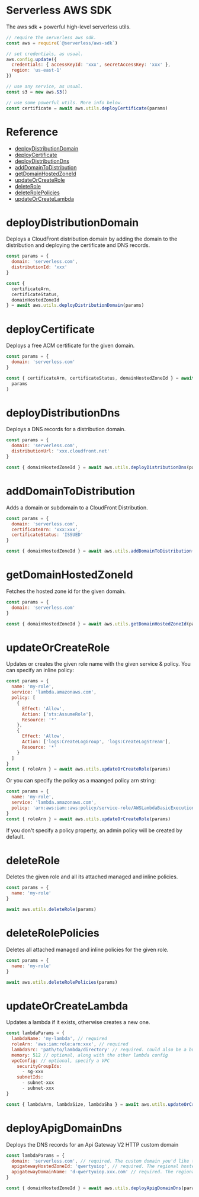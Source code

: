 # Serverless AWS SDK

The aws sdk + powerful high-level serverless utils.

```js
// require the serverless aws sdk.
const aws = require(`@serverless/aws-sdk`)

// set credentials, as usual.
aws.config.update({
  credentials: { accessKeyId: 'xxx', secretAccessKey: 'xxx' },
  region: 'us-east-1'
})

// use any service, as usual.
const s3 = new aws.S3()

// use some powerful utils. More info below.
const certificate = await aws.utils.deployCertificate(params)
```

# Reference

- [deployDistributionDomain](#deployDistributionDomain)
- [deployCertificate](#deployCertificate)
- [deployDistributionDns](#deployDistributionDns)
- [addDomainToDistribution](#addDomainToDistribution)
- [getDomainHostedZoneId](#getDomainHostedZoneId)
- [updateOrCreateRole](#updateOrCreateRole)
- [deleteRole](#deleteRole)
- [deleteRolePolicies](#deleteRolePolicies)
- [updateOrCreateLambda](#updateOrCreateLambda)

# deployDistributionDomain

Deploys a CloudFront distribution domain by adding the domain to the distribution and deploying the certificate and DNS records.

```js
const params = {
  domain: 'serverless.com',
  distributionId: 'xxx'
}

const {
  certificateArn,
  certificateStatus,
  domainHostedZoneId
} = await aws.utils.deployDistributionDomain(params)
```

# deployCertificate

Deploys a free ACM certificate for the given domain.

```js
const params = {
  domain: 'serverless.com'
}

const { certificateArn, certificateStatus, domainHostedZoneId } = await aws.utils.deployCertificate(
  params
)
```

# deployDistributionDns

Deploys a DNS records for a distribution domain.

```js
const params = {
  domain: 'serverless.com',
  distributionUrl: 'xxx.cloudfront.net'
}

const { domainHostedZoneId } = await aws.utils.deployDistributionDns(params)
```

# addDomainToDistribution

Adds a domain or subdomain to a CloudFront Distribution.

```js
const params = {
  domain: 'serverless.com',
  certificateArn: 'xxx:xxx',
  certificateStatus: 'ISSUED'
}

const { domainHostedZoneId } = await aws.utils.addDomainToDistribution(params)
```

# getDomainHostedZoneId

Fetches the hosted zone id for the given domain.

```js
const params = {
  domain: 'serverless.com'
}

const { domainHostedZoneId } = await aws.utils.getDomainHostedZoneId(params)
```

# updateOrCreateRole

Updates or creates the given role name with the given service & policy. You can specify an inline policy:

```js
const params = {
  name: 'my-role',
  service: 'lambda.amazonaws.com',
  policy: [
    {
      Effect: 'Allow',
      Action: ['sts:AssumeRole'],
      Resource: '*'
    },
    {
      Effect: 'Allow',
      Action: ['logs:CreateLogGroup', 'logs:CreateLogStream'],
      Resource: '*'
    }
  ]
}
const { roleArn } = await aws.utils.updateOrCreateRole(params)
```

Or you can specify the policy as a maanged policy arn string:

```js
const params = {
  name: 'my-role',
  service: 'lambda.amazonaws.com',
  policy: 'arn:aws:iam::aws:policy/service-role/AWSLambdaBasicExecutionRole'
}
const { roleArn } = await aws.utils.updateOrCreateRole(params)
```

If you don't specify a policy property, an admin policy will be created by default.

# deleteRole

Deletes the given role and all its attached managed and inline policies.

```js
const params = {
  name: 'my-role'
}

await aws.utils.deleteRole(params)
```

# deleteRolePolicies

Deletes all attached managed and inline policies for the given role.

```js
const params = {
  name: 'my-role'
}

await aws.utils.deleteRolePolicies(params)
```

# updateOrCreateLambda

Updates a lambda if it exists, otherwise creates a new one.

```js
const lambdaParams = {
  lambdaName: 'my-lambda', // required
  roleArn: 'aws:iam:role:arn:xxx', // required
  lambdaSrc: 'path/to/lambda/directory' // required. could also be a buffer of a zip file
  memory: 512 // optional, along with the other lambda config
  vpcConfig: // optional, specify a VPC
    securityGroupIds:
      - sg-xxx
    subnetIds:
      - subnet-xxx
      - subnet-xxx
}

const { lambdaArn, lambdaSize, lambdaSha } = await aws.utils.updateOrCreateLambda(params)
```

# deployApigDomainDns

Deploys the DNS records for an Api Gateway V2 HTTP custom domain

```js
const lambdaParams = {
  domain: 'serverless.com', // required. The custom domain you'd like to configure.
  apigatewayHostedZoneId: 'qwertyuiop', // required. The regional hosted zone id of the APIG custom domain
  apigatewayDomainName: 'd-qwertyuiop.xxx.com' // required. The regional endpoint of the APIG custom domain
}

const { domainHostedZoneId } = await aws.utils.deployApigDomainDns(params)
```

